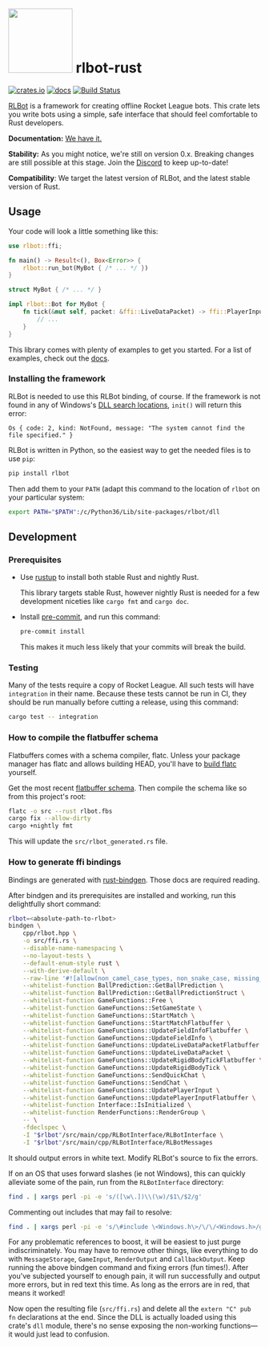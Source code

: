 # <img src="https://github.com/whatisaphone/rlbot-rust/raw/master/assets/logo.png" height="128" /> rlbot-rust

[![crates.io](https://img.shields.io/crates/v/rlbot.svg)](https://crates.io/crates/rlbot)
[![docs](https://docs.rs/rlbot/badge.svg)](https://docs.rs/rlbot/)
[![Build Status](https://travis-ci.org/whatisaphone/rlbot-rust.svg?branch=master)](https://travis-ci.org/whatisaphone/rlbot-rust)

[RLBot] is a framework for creating offline Rocket League bots. This crate lets
you write bots using a simple, safe interface that should feel comfortable to
Rust developers.

**Documentation:** [We have it.](https://docs.rs/rlbot/)

**Stability:** As you might notice, we're still on version 0.x. Breaking changes
are still possible at this stage. Join the [Discord] to keep up-to-date!

**Compatibility**: We target the latest version of RLBot, and the latest stable
version of Rust.

[RLBot]: https://github.com/RLBot/RLBot
[Discord]: https://discordapp.com/invite/XhrQGf

## Usage

Your code will look a little something like this:

```rust
use rlbot::ffi;

fn main() -> Result<(), Box<Error>> {
    rlbot::run_bot(MyBot { /* ... */ })
}

struct MyBot { /* ... */ }

impl rlbot::Bot for MyBot {
    fn tick(&mut self, packet: &ffi::LiveDataPacket) -> ffi::PlayerInput {
        // ...
    }
}
```

This library comes with plenty of examples to get you started. For a list of
examples, check out the [docs].

[docs]: https://docs.rs/rlbot/

### Installing the framework

RLBot is needed to use this RLBot binding, of course. If the framework is not
found in any of Windows's [DLL search locations], `init()` will return this
error:

[DLL search locations]: https://docs.microsoft.com/en-us/windows/desktop/dlls/dynamic-link-library-search-order#standard-search-order-for-desktop-applications

```text
Os { code: 2, kind: NotFound, message: "The system cannot find the file specified." }
```

RLBot is written in Python, so the easiest way to get the needed files is to use
`pip`:

```sh
pip install rlbot
```

Then add them to your `PATH` (adapt this command to the location of `rlbot` on
your particular system:

```sh
export PATH="$PATH":/c/Python36/Lib/site-packages/rlbot/dll
```

## Development

### Prerequisites

* Use [rustup] to install both stable Rust and nightly Rust.

  This library targets stable Rust, however nightly Rust is needed for a few
  development niceties like `cargo fmt` and `cargo doc`.

* Install [pre-commit], and run this command:

  ```sh
  pre-commit install
  ```

  This makes it much less likely that your commits will break the build.

[rustup]: https://rustup.rs/
[pre-commit]: https://pre-commit.com/

### Testing

Many of the tests require a copy of Rocket League. All such tests will have
`integration` in their name. Because these tests cannot be run in CI, they
should be run manually before cutting a release, using this command:

```sh
cargo test -- integration
```

### How to compile the flatbuffer schema

Flatbuffers comes with a schema compiler, flatc. Unless your package manager
has flatc and allows building HEAD, you'll have to [build flatc] yourself.

Get the most recent [flatbuffer schema]. Then compile the schema like so from
this project's root:

```sh
flatc -o src --rust rlbot.fbs
cargo fix --allow-dirty
cargo +nightly fmt
```

This will update the `src/rlbot_generated.rs` file.

[build flatc]: https://google.github.io/flatbuffers/flatbuffers_guide_building.html
[flatbuffer schema]: https://github.com/RLBot/RLBot/blob/master/src/main/flatbuffers/rlbot.fbs

### How to generate ffi bindings

Bindings are generated with [rust-bindgen]. Those docs are required reading.

[rust-bindgen]: https://rust-lang-nursery.github.io/rust-bindgen/

After bindgen and its prerequisites are installed and working, run this
delightfully short command:

```sh
rlbot=<absolute-path-to-rlbot>
bindgen \
    cpp/rlbot.hpp \
    -o src/ffi.rs \
    --disable-name-namespacing \
    --no-layout-tests \
    --default-enum-style rust \
    --with-derive-default \
    --raw-line '#![allow(non_camel_case_types, non_snake_case, missing_docs)]' \
    --whitelist-function BallPrediction::GetBallPrediction \
    --whitelist-function BallPrediction::GetBallPredictionStruct \
    --whitelist-function GameFunctions::Free \
    --whitelist-function GameFunctions::SetGameState \
    --whitelist-function GameFunctions::StartMatch \
    --whitelist-function GameFunctions::StartMatchFlatbuffer \
    --whitelist-function GameFunctions::UpdateFieldInfoFlatbuffer \
    --whitelist-function GameFunctions::UpdateFieldInfo \
    --whitelist-function GameFunctions::UpdateLiveDataPacketFlatbuffer \
    --whitelist-function GameFunctions::UpdateLiveDataPacket \
    --whitelist-function GameFunctions::UpdateRigidBodyTickFlatbuffer \
    --whitelist-function GameFunctions::UpdateRigidBodyTick \
    --whitelist-function GameFunctions::SendQuickChat \
    --whitelist-function GameFunctions::SendChat \
    --whitelist-function GameFunctions::UpdatePlayerInput \
    --whitelist-function GameFunctions::UpdatePlayerInputFlatbuffer \
    --whitelist-function Interface::IsInitialized \
    --whitelist-function RenderFunctions::RenderGroup \
    -- \
    -fdeclspec \
    -I "$rlbot"/src/main/cpp/RLBotInterface/RLBotInterface \
    -I "$rlbot"/src/main/cpp/RLBotInterface/RLBotMessages
```

It should output errors in white text. Modify RLBot's source to fix the errors.

If on an OS that uses forward slashes (ie not Windows), this can quickly
alleviate some of the pain, run from the `RLBotInterface` directory:

```sh
find . | xargs perl -pi -e 's/([\w\.])\\(\w)/$1\/$2/g'
```

Commenting out includes that may fail to resolve:

```sh
find . | xargs perl -pi -e 's/\#include \<Windows.h\>/\/\/<Windows.h>/g'
```

For any problematic references to boost, it will be easiest to just purge
indiscriminately. You may have to remove other things, like everything to do
with `MessageStorage`, `GameInput`, `RenderOutput` and `CallbackOutput`. Keep
running the above bindgen command and fixing errors (fun times!). After you've
subjected yourself to enough pain, it will run successfully and output more
errors, but in red text this time. As long as the errors are in red, that means
it worked!

Now open the resulting file (`src/ffi.rs`) and delete all the `extern "C" pub
fn` declarations at the end. Since the DLL is actually loaded using this
crate's `dll` module, there's no sense exposing the non-working functions—it
would just lead to confusion.

